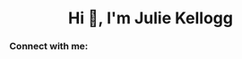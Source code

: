 <h1 align="center">Hi 👋, I'm Julie Kellogg</h1>

<h3 align="left">Connect with me:</h3>
<p align="left">
</p>

